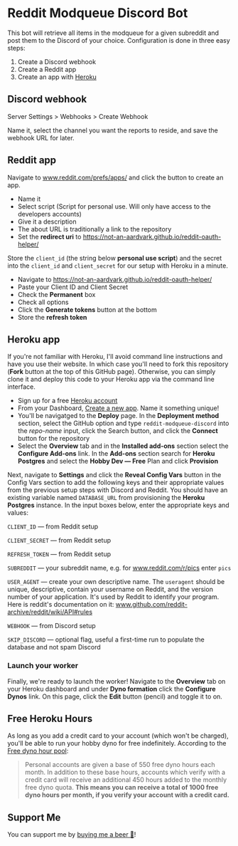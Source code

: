 # Reddit Modqueue Discord Bot

This bot will retrieve all items in the modqueue for a given subreddit and post them to the Discord of your choice. Configuration is done in three easy steps:

1. Create a Discord webhook
2. Create a Reddit app
3. Create an app with [Heroku](http://www.heroku.com)

## Discord webhook

Server Settings > Webhooks > Create Webhook

Name it, select the channel you want the reports to reside, and save the webhook URL for later.

## Reddit app

Navigate to www.reddit.com/prefs/apps/ and click the button to create an app.

* Name it
* Select script (Script for personal use. Will only have access to the developers accounts)
* Give it a description
* The about URL is traditionally a link to the repository
* Set the **redirect uri** to https://not-an-aardvark.github.io/reddit-oauth-helper/

Store the `client_id` (the string below **personal use script**) and the secret into the `client_id` and `client_secret` for our setup with Heroku in a minute.

* Navigate to https://not-an-aardvark.github.io/reddit-oauth-helper/
* Paste your Client ID and Client Secret
* Check the **Permanent** box
* Check all options
* Click the **Generate tokens** button at the bottom
* Store the **refresh token**

## Heroku app

If you're not familiar with Heroku, I'll avoid command line instructions and have you use their website. In which case you'll need to fork this repository (**Fork** button at the top of this GitHub page). Otherwise, you can simply clone it and deploy this code to your Heroku app via the command line interface.

* Sign up for a free [Heroku account](https://signup.heroku.com/dc)
* From your Dashboard, [Create a new app](https://dashboard.heroku.com/new-app). Name it something unique!
* You'll be navigatged to the **Deploy** page. In the **Deployment method** section, select the GitHub option and type `reddit-modqueue-discord` into the *repo-name* input, click the Search button, and click the **Connect** button for the repository
* Select the **Overview** tab and in the **Installed add-ons** section select the **Configure Add-ons** link. In the **Add-ons** section search for **Heroku Postgres** and select the **Hobby Dev &mdash; Free** Plan and click **Provision**

Next, navigate to **Settings** and click the **Reveal Config Vars** button in the Config Vars section to add the following keys and their appropriate values from the previous setup steps with Discord and Reddit. You should have an existing variable named `DATABASE_URL` from provisioning the **Heroku Postgres** instance. In the input boxes below, enter the appropriate keys and values:

`CLIENT_ID` &mdash; from Reddit setup

`CLIENT_SECRET` &mdash; from Reddit setup

`REFRESH_TOKEN` &mdash; from Reddit setup

`SUBREDDIT` &mdash; your subreddit name, e.g. for www.reddit.com/r/pics enter `pics`

`USER_AGENT` &mdash; create your own descriptive name. The `useragent` should be unique, descriptive, contain your username on Reddit, and the version number of your application. It's used by Reddit to identify your program. Here is reddit's documentation on it: www.github.com/reddit-archive/reddit/wiki/API#rules

`WEBHOOK` &mdash; from Discord setup

`SKIP_DISCORD` &mdash; optional flag, useful a first-time run to populate the database and not spam Discord

### Launch your worker

Finally, we're ready to launch the worker! Navigate to the **Overview** tab on your Heroku dashboard and under **Dyno formation** click the **Configure Dynos** link. On this page, click the **Edit** button (pencil) and toggle it to on.

## Free Heroku Hours

As long as you add a credit card to your account (which won't be charged), you'll be able to run your hobby dyno for free indefinitely. According to the [Free dyno hour pool](https://devcenter.heroku.com/articles/free-dyno-hours#free-dyno-hour-pool):

> Personal accounts are given a base of 550 free dyno hours each month. In addition to these base hours, accounts which verify with a credit card will receive an additional 450 hours added to the monthly free dyno quota. **This means you can receive a total of 1000 free dyno hours per month, if you verify your account with a credit card.**

## Support Me

You can support me by [buying me a beer 🍺](https://www.buymeacoffee.com/michaelwnelson)!
